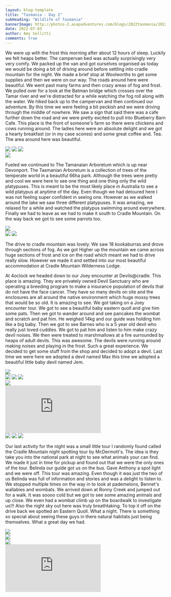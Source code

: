 ```yaml
---
layout: blog-template
title: "Tasmania - Day 2"
subHeading: "Wildlife of Tasmania"
bannerImage: http://photos-2.asapadventures.com/blogs/2022tasmania/2022-07-03/20220703180734_IMG_9075.JPG_compressed.JPEG
date: 2022-07-03
author: Amy Sellitti
comments: true
---
```


We were up with the frost this morning after about 12 hours of sleep. Luckily we felt heaps better. The campervan bed was actually surprisingly very very comfy. We packed up the van and got ourselves organised as today we would be doing a bit of driving around before settling into cradle mountain for the night. We made a brief stop at Woolworths to get some supplies and then we were on our way.
The roads around here were beautiful. We went past many farms and then crazy areas of fog and frost. We pulled over for a look at the Batman bridge which crosses over the Tamar river and we're distracted for a while watching the fog roll along with the water. We hiked back up to the campervan and then continued our adventure. By this time we were feeling a bit peckish and we were driving through the middle of nowhere. We saw a sign that said there was a cafe further down the road and we were pretty excited to pull into Blueberry Barn Cafe. This place is the front of someone's farm so there were chickens and cows running around. The ladies here were an absolute delight and we got a hearty breakfast (or in my case scones) and some great coffee and. Tea. The area around here was beautiful.

<div class="grid-1l-2w">
  <img src="http://photos-2.asapadventures.com/blogs/2022tasmania/2022-07-03/PXL_20220702_213743545.jpg_compressed.JPEG"/>
  <img src="http://photos-2.asapadventures.com/blogs/2022tasmania/2022-07-03/PXL_20220702_233105073.MP.jpg_compressed.JPEG"/>
  <img src="http://photos-2.asapadventures.com/blogs/2022tasmania/2022-07-03/PXL_20220703_002901276.jpg_compressed.JPEG"/>
</div>
<div class="center-image"><img src="http://photos-2.asapadventures.com/blogs/2022tasmania/2022-07-03/PXL_20220703_003450460.jpg_compressed.JPEG" /></div>

Fueled we continued to The Tamanaian Arboretum which is up near Devonport. The Tasmanian Arboretum is a collection of trees of the temperate world in a beautiful 66ha park. Although the trees were pretty and cool we were here to see one thing and one thing only the wild platypuses. This is meant to be the most likely place in Australia to see a wild platypus at anytime of the day. Even though we had detoured here I was not feeling super confident in seeing one. However as we walked around the lake we saw three different platypuses. It was amazing, we relaxed for a while and watched the platypus swimming around everywhere. Finally we had to leave as we had to make it south to Cradle Mountain. On the way back we got to see some parrots too.

<div class="center-image"><img src="http://photos-2.asapadventures.com/blogs/2022tasmania/2022-07-03/20220703133524_IMG_9013.JPG_compressed.JPEG" /></div>
<div class="grid-2c">
  <img src="http://photos-2.asapadventures.com/blogs/2022tasmania/2022-07-03/PXL_20220703_020344071.jpg_compressed.JPEG"/>
  <img src="http://photos-2.asapadventures.com/blogs/2022tasmania/2022-07-03/PXL_20220703_022350244.jpg_compressed.JPEG"/>
</div>

The drive to cradle mountain was lovely. We saw 18 kookaburras and drove through sections of fog. As we got Higher up the mountain we came across huge sections of frost and ice on the road which meant we had to drive really slow. However we made it and settled into our most beautiful accommodation at Cradle Mountain Wilderness Lodge.

At 4oclock we headed down to our Joey encounter at Devils@cradle. This place is amazing. They are privately owned Devil Sanctuary who are operating a breeding program to make a insurance population of devils that do not have the face cancer. They have so many devils on site and the enclosures are all around the native environment which huge mossy trees that would be so old. It is amazing to see. We got taking on a Joey encounter tour. We got to see a beautiful baby eastern quoll and give him some pats. Then we got to wander around and see pancakes the wombat and scratch and pat him. He weighed 14kg and our guide was holding him like a big baby. Then we got to see Barnes who is a 5 year old devil who really just loved cuddles. We got to pat him and listen to him make crazy devil noises. We then were treated to marshmallows at a fire surrounded by heaps of adult devils. This was awesome. The devils were running around making noises and playing in the frost. Such a great experience. We decided to get some stuff from the shop and decided to adopt a devil. Last time we were here we adopted a devil named Max this time we adopted a beautiful little baby devil named Jem.

<div class="center-image"><img src="http://photos-2.asapadventures.com/blogs/2022tasmania/2022-07-03/20220703180734_IMG_9075.JPG_compressed.JPEG" /></div>
<div class="grid-3c">
  <img src="http://photos-2.asapadventures.com/blogs/2022tasmania/2022-07-03/PXL_20220703_060815539.jpg_compressed.JPEG"/>
  <img src="http://photos-2.asapadventures.com/blogs/2022tasmania/2022-07-03/PXL_20220703_060840560.jpg_compressed.JPEG"/>
  <img src="http://photos-2.asapadventures.com/blogs/2022tasmania/2022-07-03/PXL_20220703_060854573.jpg_compressed.JPEG"/>
</div>
<div class="center-image"><img src="http://photos-2.asapadventures.com/blogs/2022tasmania/2022-07-03/PXL_20220703_061637924.jpg_compressed.JPEG" /></div>
<div class="center-video"><iframe src="https://youtube.com/embed/lvRV_jhHUvk" frameborder="0" allow="accelerometer; autoplay; encrypted-media; gyroscope; picture-in-picture" allowfullscreen></iframe></div>
<div class="grid-3c">
  <img src="http://photos-2.asapadventures.com/blogs/2022tasmania/2022-07-03/PXL_20220703_062056304.jpg_compressed.JPEG"/>
  <img src="http://photos-2.asapadventures.com/blogs/2022tasmania/2022-07-03/PXL_20220703_063425456.jpg_compressed.JPEG"/>
  <img src="http://photos-2.asapadventures.com/blogs/2022tasmania/2022-07-03/PXL_20220703_064345161.MP.jpg_compressed.JPEG"/>
</div>

Our last activity for the night was a small little tour I randomly found called the Cradle Mountain night spotting tour by McDermott's. The idea is they take you into the national park at night to see what animals your can find. We made it just in time for pickup and found out that we were the only ones of the tour. Belinda our guide got us on the bus. Gave Anthony a spot light and we were off. This tour was amazing. Even though it was just the two of us Belinda was full of information and stories and was a delight to listen to. We stopped multiple times on the way in to look at pademelons, Bennet's wallabies and wombats. We arrived down at Ronny Creek and jumped out for a walk. It was soooo cold but we got to see some amazing animals and up close. We even had a wombat climb up on the boardwalk to investigate us!!! Also the night sky out here was truly breathtaking. To top it off on the drive back we spotted an Eastern Quoll. What a night. There is something so special about seeing these guys in there natural habitats just being themselves. What a great day we had.

<div class="center-image"><img src="http://photos-2.asapadventures.com/blogs/2022tasmania/2022-07-03/PXL_20220703_080722726.jpg_compressed.JPEG" /></div>
<div class="center-image"><img src="http://photos-2.asapadventures.com/blogs/2022tasmania/2022-07-03/PXL_20220703_085919965.MP.jpg_compressed.JPEG" /></div>
<div class="center-image"><img src="http://photos-2.asapadventures.com/blogs/2022tasmania/2022-07-03/20220703200950_IMG_9123.JPG_compressed.JPEG" /></div>
<div class="center-video"><iframe src="https://youtube.com/embed/iUv6fO6kBfw" frameborder="0" allow="accelerometer; autoplay; encrypted-media; gyroscope; picture-in-picture" allowfullscreen></iframe></div>
